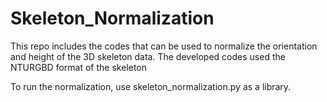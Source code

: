 # Skeleton_Normalization

This repo includes the codes that can be used to normalize the orientation and height of the 3D skeleton data. The developed codes used the NTURGBD format of the skeleton  

To run the normalization, use skeleton_normalization.py as a library. 
